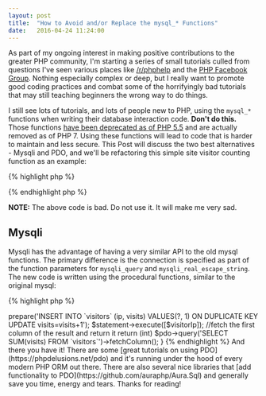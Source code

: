 ```yaml
---
layout: post
title:  "How to Avoid and/or Replace the mysql_* Functions"
date:   2016-04-24 11:24:00
---
```

As part of my ongoing interest in making positive contributions to the
greater PHP community, I'm starting a series of small tutorials culled
from questions I've seen various places like [/r/phphelp](http://reddit.com/r/phphelp)
and the [PHP Facebook Group](https://www.facebook.com/groups/2204685680).
Nothing especially complex or deep, but I really want to promote good
coding practices and combat some of the horrifyingly bad tutorials that
may still teaching beginners the wrong way to do things.

I still see lots of tutorials, and lots of people new to PHP, using 
the `mysql_*` functions when writing their database interaction code.
**Don\'t do this.** Those functions [have been deprecated
as of PHP 5.5](http://php.net/manual/en/mysqlinfo.api.choosing.php) and
are actually removed as of PHP 7. Using these functions will lead to
code that is harder to maintain and less secure. This Post will discuss
the two best alternatives - Mysqli and PDO, and we'll be refactoring this
simple site visitor counting function as an example:

{% highlight php %}
<?php
/**
 * @param string $visitorIp The IP address of the visitor to be counted
 * @return integer The total number of visitors
 **/
function incrementSiteCounter($visitorIp)
{
    mysql_connect('localhost', 'user', 'password');
    mysql_select_db('your_database');
    $visitorIp = mysql_real_escape_string($visitorIp);
    mysql_query("INSERT INTO `visitors` (ip, visits) VALUES('$visitorIp', 1) ON DUPLICATE KEY UPDATE visits=visits+1");
    $countResults = mysql_query('SELECT SUM(visits) as count FROM `visitors`');_
    $countRow = mysql_fetch_assoc($countResults);
    return (int) $countRow['counts'];
}
?>
{% endhighlight php %}

**NOTE:** The above code is bad. Do not use it. It will make me very sad.

## Mysqli

Mysqli has the advantage of having a very similar API to the old mysql
functions. The primary difference is the connection is specified as part
of the function parameters for `mysqli_query` and `mysqli_real_escape_string`.
The new code is written using the procedural functions, similar to the
original mysql:

{% highlight php %}
<?php
function incrementSiteCounter($visitorIp)
{
    //create a new mysqli connection instance
    $connection = new mysqli('localhost', 'user', 'password', 'your_database');
    $visitorIp = mysqli_real_escape_string($link, $visitorIp);
    mysqli_query($link, "INSERT INTO `visitors` (ip, visits) VALUES('$visitorIp', 1) ON DUPLICATE KEY UPDATE visits=visits+1");
    $countResults = mysqli_query($link, 'SELECT SUM(visits) as `count` FROM `visitors`');
    $countRow = mysqli_fetch_assoc($countResults);
    return (int) $countRow['count'];
}
{% endhighlight %}

There's also an object-oriented API, but I personally find it a bit clunky,
which is why I much prefer the next method - PDO.

## PHP Data Objects (PDO)

[PHP Data Objects](http://php.net/manual/en/book.pdo.php) (commonly
abbreviated to PDO) and is the preferred method for connecting to a
database in modern PHP. It supports prepared statements, which will help
protect you against SQL injection attacks, and has a much better API,
in my opinion. Prepared statements remove the necessity to manually escape
our data and the `PDO_Statement` class provides a ton of different ways
to collect and manage the results.

{% highlight php %}
<?php
function incrementSiteCounter($visitorIp)
{
    //create a new PDO instance with the correct database credentials
    $pdo = new PDO('mysql:host=localhost;dbname=your_database', 'user', 'password');
    //Create and execute a query statement
    //By using prepare(), the "?" will be replaced with the $visitorIp variable specified during execute()
    $statement = $pdo->prepare('INSERT INTO `visitors` (ip, visits) VALUES(?, 1) ON DUPLICATE KEY UPDATE visits=visits+1');
    $statement->execute([$visitorIp]);
    //fetch the first column of the result and return it
    return (int) $pdo->query('SELECT SUM(visits) FROM `visitors`')->fetchColumn();
}
{% endhighlight %}

And there you have it! There are some [great tutorials on using PDO](https://phpdelusions.net/pdo)
and it's running under the hood of every modern PHP ORM out there. There
are also several nice libraries that [add functionality to PDO](https://github.com/auraphp/Aura.Sql) 
and generally save you time, energy and tears. Thanks for reading!